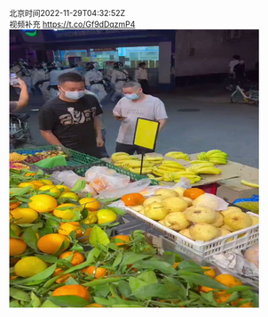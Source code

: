 北京时间2022-11-29T04:32:52Z<br>视频补充 https://t.co/Gf9dDqzmP4<br><img src='/temp/video/2022/o-Month-11/av-Day-29/whyyoutouzhele/1597327687005007872_0.jpg' width='450' height='500'><br><br>